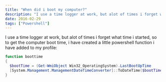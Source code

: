 ```yaml
---
title: "When did i boot my computer?"
description: "I use a time logger at work, but alot of times i forget what time i started, so to get the computer boot time, i have created a little powershell function"
date: 2016-02-29
tags: ["Powershell"]
---
```

I use a time logger at work, but alot of times i forget what time i started, so to get the computer boot time, i have created a little powershell function i have added to my profile:
```powershell
function boottime 
{ 
  $bootTime = (Get-WmiObject Win32_OperatingSystem).LastBootUpTime
  [System.Management.ManagementDateTimeConverter]::ToDateTime($bootTime) 
}
```